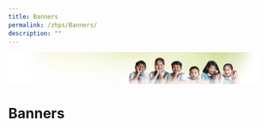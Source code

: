```yaml
---
title: Banners
permalink: /zhps/Banners/
description: ""
---
```

![](/images/Banner.jpg)

Banners
=======